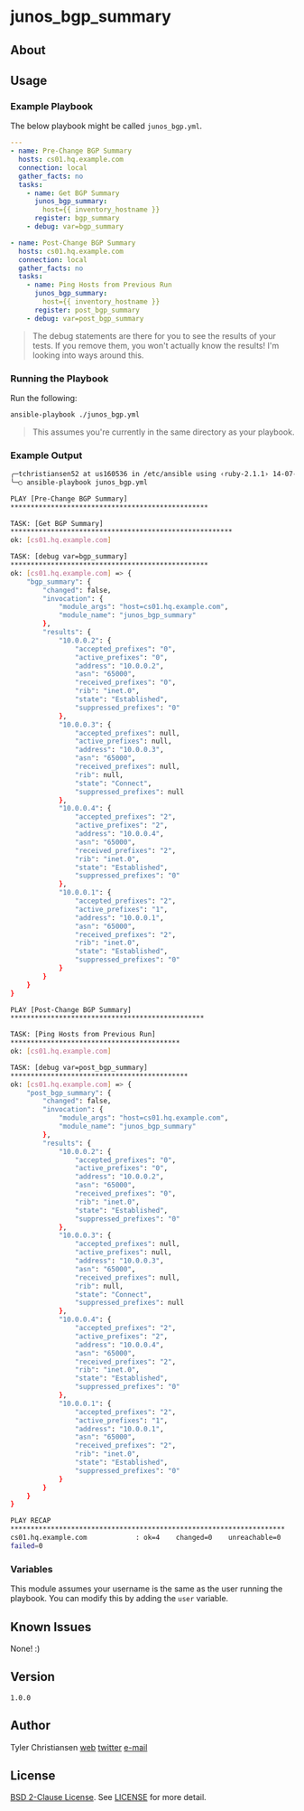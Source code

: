 # junos_bgp_summary

## About

## Usage

### Example Playbook

The below playbook might be called `junos_bgp.yml`.

```yaml
---
- name: Pre-Change BGP Summary
  hosts: cs01.hq.example.com
  connection: local
  gather_facts: no
  tasks:
    - name: Get BGP Summary
      junos_bgp_summary:
        host={{ inventory_hostname }}
      register: bgp_summary
    - debug: var=bgp_summary

- name: Post-Change BGP Summary
  hosts: cs01.hq.example.com
  connection: local
  gather_facts: no
  tasks:
    - name: Ping Hosts from Previous Run
      junos_bgp_summary:
        host={{ inventory_hostname }}
      register: post_bgp_summary
    - debug: var=post_bgp_summary
```

> The debug statements are there for you to see the results of your
> tests.  If you remove them, you won't actually know the results!  I'm
> looking into ways around this.

### Running the Playbook

Run the following:

```bash
ansible-playbook ./junos_bgp.yml
```

> This assumes you're currently in the same directory as your playbook.

### Example Output

```bash
╭─tchristiansen52 at us160536 in /etc/ansible using ‹ruby-2.1.1› 14-07-02 - 16:42:41
╰─○ ansible-playbook junos_bgp.yml

PLAY [Pre-Change BGP Summary]
*************************************************

TASK: [Get BGP Summary]
*******************************************************
ok: [cs01.hq.example.com]

TASK: [debug var=bgp_summary]
*************************************************
ok: [cs01.hq.example.com] => {
    "bgp_summary": {
        "changed": false,
        "invocation": {
            "module_args": "host=cs01.hq.example.com",
            "module_name": "junos_bgp_summary"
        },
        "results": {
            "10.0.0.2": {
                "accepted_prefixes": "0",
                "active_prefixes": "0",
                "address": "10.0.0.2",
                "asn": "65000",
                "received_prefixes": "0",
                "rib": "inet.0",
                "state": "Established",
                "suppressed_prefixes": "0"
            },
            "10.0.0.3": {
                "accepted_prefixes": null,
                "active_prefixes": null,
                "address": "10.0.0.3",
                "asn": "65000",
                "received_prefixes": null,
                "rib": null,
                "state": "Connect",
                "suppressed_prefixes": null
            },
            "10.0.0.4": {
                "accepted_prefixes": "2",
                "active_prefixes": "2",
                "address": "10.0.0.4",
                "asn": "65000",
                "received_prefixes": "2",
                "rib": "inet.0",
                "state": "Established",
                "suppressed_prefixes": "0"
            },
            "10.0.0.1": {
                "accepted_prefixes": "2",
                "active_prefixes": "1",
                "address": "10.0.0.1",
                "asn": "65000",
                "received_prefixes": "2",
                "rib": "inet.0",
                "state": "Established",
                "suppressed_prefixes": "0"
            }
        }
    }
}

PLAY [Post-Change BGP Summary]
************************************************

TASK: [Ping Hosts from Previous Run]
******************************************
ok: [cs01.hq.example.com]

TASK: [debug var=post_bgp_summary]
********************************************
ok: [cs01.hq.example.com] => {
    "post_bgp_summary": {
        "changed": false,
        "invocation": {
            "module_args": "host=cs01.hq.example.com",
            "module_name": "junos_bgp_summary"
        },
        "results": {
            "10.0.0.2": {
                "accepted_prefixes": "0",
                "active_prefixes": "0",
                "address": "10.0.0.2",
                "asn": "65000",
                "received_prefixes": "0",
                "rib": "inet.0",
                "state": "Established",
                "suppressed_prefixes": "0"
            },
            "10.0.0.3": {
                "accepted_prefixes": null,
                "active_prefixes": null,
                "address": "10.0.0.3",
                "asn": "65000",
                "received_prefixes": null,
                "rib": null,
                "state": "Connect",
                "suppressed_prefixes": null
            },
            "10.0.0.4": {
                "accepted_prefixes": "2",
                "active_prefixes": "2",
                "address": "10.0.0.4",
                "asn": "65000",
                "received_prefixes": "2",
                "rib": "inet.0",
                "state": "Established",
                "suppressed_prefixes": "0"
            },
            "10.0.0.1": {
                "accepted_prefixes": "2",
                "active_prefixes": "1",
                "address": "10.0.0.1",
                "asn": "65000",
                "received_prefixes": "2",
                "rib": "inet.0",
                "state": "Established",
                "suppressed_prefixes": "0"
            }
        }
    }
}

PLAY RECAP
********************************************************************
cs01.hq.example.com            : ok=4    changed=0    unreachable=0
failed=0
```

### Variables

This module assumes your username is the same as the user running the
playbook.  You can modify this by adding the `user` variable.

## Known Issues

None!  :)

## Version

`1.0.0`

## Author

Tyler Christiansen
[web][1]
[twitter][2]
<a href="mailto:tyler@oss-stack.io?GitHub - decrypt">e-mail</a>

## License

[BSD 2-Clause License][3].  See [LICENSE][4] for more detail.

[1]: http://oss-stack.io/ "OSS Stack"
[2]: https://twitter.com/oss_stack "Tyler Christiansen (@oss_stack) on Twitter"
[3]: http://opensource.org/licenses/BSD-2-Clause "BSD 2-Clause License"
[4]: LICENSE "BSD 2-Clause License"
